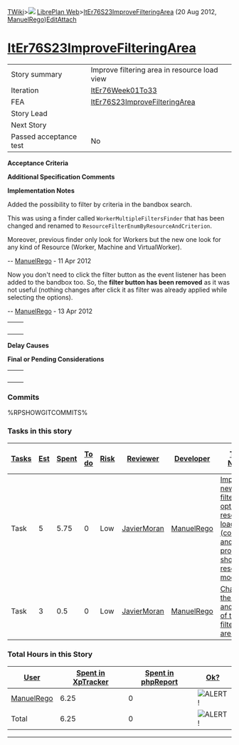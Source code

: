 [TWiki](Main_WebHome)&gt;![](/twiki/pub/TWiki/TWikiDocGraphics/web-bg-small.gif) [LibrePlan Web](LibrePlan_WebHome)&gt;[ItEr76S23ImproveFilteringArea](LibrePlan_ItEr76S23ImproveFilteringArea "Topic revision: 4 (20 Aug 2012 - 09:50:18)") (20 Aug 2012, [ManuelRego](Main_ManuelRego))[Edit](LibrePlan_ItEr76S23ImproveFilteringArea?t=1520343698 "Edit this topic text")[Attach](/twiki/bin/attach/LibrePlan/ItEr76S23ImproveFilteringArea "Attach an image or document to this topic")  

 [ItEr76S23ImproveFilteringArea](LibrePlan_ItEr76S23ImproveFilteringArea)
=========================================================================

|                        |                                                                          |
|------------------------|--------------------------------------------------------------------------|
| Story summary          | Improve filtering area in resource load view                             |
| Iteration              | [ItEr76Week01To33](LibrePlan_ItEr76Week01To33)                           |
| FEA                    | [ItEr76S23ImproveFilteringArea](LibrePlan_ItEr76S23ImproveFilteringArea) |
| Story Lead             |                                                                          |
| Next Story             |                                                                          |
| Passed acceptance test | No                                                                       |

**Acceptance Criteria**

**Additional Specification Comments**

**Implementation Notes**

Added the possibility to filter by criteria in the bandbox search.

This was using a finder called `WorkerMultipleFiltersFinder` that has been changed and renamed to `ResourceFilterEnumByResourceAndCriterion`.

Moreover, previous finder only look for Workers but the new one look for any kind of Resource (Worker, Machine and VirtualWorker).

-- [ManuelRego](Main_ManuelRego) - 11 Apr 2012

Now you don't need to click the filter button as the event listener has been added to the bandbox too. So, the **filter button has been removed** as it was not useful (nothing changes after click it as filter was already applied while selecting the options).

-- [ManuelRego](Main_ManuelRego) - 13 Apr 2012

|     |     |
|-----|-----|
|     |     |

**Delay Causes**

**Final or Pending Considerations**

|     |     |
|-----|-----|
|     |     |

###  Commits

%RPSHOWGITCOMMITS%

###  Tasks in this story

| [Tasks](LibrePlan_ItEr76S23ImproveFilteringArea?sortcol=0;table=2;up=0#sorted_table "Sort by this column") | [Est](LibrePlan_ItEr76S23ImproveFilteringArea?sortcol=1;table=2;up=0#sorted_table "Sort by this column") | [Spent](LibrePlan_ItEr76S23ImproveFilteringArea?sortcol=2;table=2;up=0#sorted_table "Sort by this column") | [To do](LibrePlan_ItEr76S23ImproveFilteringArea?sortcol=3;table=2;up=0#sorted_table "Sort by this column") | [Risk](LibrePlan_ItEr76S23ImproveFilteringArea?sortcol=4;table=2;up=0#sorted_table "Sort by this column") | [Reviewer](LibrePlan_ItEr76S23ImproveFilteringArea?sortcol=5;table=2;up=0#sorted_table "Sort by this column") | [Developer](LibrePlan_ItEr76S23ImproveFilteringArea?sortcol=6;table=2;up=0#sorted_table "Sort by this column") | [Task Name](LibrePlan_ItEr76S23ImproveFilteringArea?sortcol=7;table=2;up=0#sorted_table "Sort by this column")                                           | [Start Date](LibrePlan_ItEr76S23ImproveFilteringArea?sortcol=8;table=2;up=0#sorted_table "Sort by this column") | [Est End Date](LibrePlan_ItEr76S23ImproveFilteringArea?sortcol=9;table=2;up=0#sorted_table "Sort by this column") | [End Date](LibrePlan_ItEr76S23ImproveFilteringArea?sortcol=10;table=2;up=0#sorted_table "Sort by this column") |
|------------------------------------------------------------------------------------------------------------|----------------------------------------------------------------------------------------------------------|------------------------------------------------------------------------------------------------------------|------------------------------------------------------------------------------------------------------------|-----------------------------------------------------------------------------------------------------------|---------------------------------------------------------------------------------------------------------------|----------------------------------------------------------------------------------------------------------------|----------------------------------------------------------------------------------------------------------------------------------------------------------|-----------------------------------------------------------------------------------------------------------------|-------------------------------------------------------------------------------------------------------------------|----------------------------------------------------------------------------------------------------------------|
| Task                                                                                                       | 5                                                                                                        | 5.75                                                                                                       | 0                                                                                                          | Low                                                                                                       | [JavierMoran](Main_JavierMoran)                                                                               | [ManuelRego](Main_ManuelRego)                                                                                  | [Implement new filtering option in resource load view (company and per project) in show by resources mode](LibrePlan_AnA09S02ImproveFilteringArea#TasK1) |                                                                                                                 |                                                                                                                   |                                                                                                                |
| Task                                                                                                       | 3                                                                                                        | 0.5                                                                                                        | 0                                                                                                          | Low                                                                                                       | [JavierMoran](Main_JavierMoran)                                                                               | [ManuelRego](Main_ManuelRego)                                                                                  | [Change the order and labels of the filtering area](LibrePlan_AnA09S02ImproveFilteringArea#TasK2)                                                        |                                                                                                                 |                                                                                                                   |                                                                                                                |

###  Total Hours in this Story

| [User](LibrePlan_ItEr76S23ImproveFilteringArea?sortcol=0;table=3;up=0#sorted_table "Sort by this column") | [Spent in XpTracker](LibrePlan_ItEr76S23ImproveFilteringArea?sortcol=1;table=3;up=0#sorted_table "Sort by this column") | [Spent in phpReport](LibrePlan_ItEr76S23ImproveFilteringArea?sortcol=2;table=3;up=0#sorted_table "Sort by this column") | [Ok?](LibrePlan_ItEr76S23ImproveFilteringArea?sortcol=3;table=3;up=0#sorted_table "Sort by this column") |
|-----------------------------------------------------------------------------------------------------------|-------------------------------------------------------------------------------------------------------------------------|-------------------------------------------------------------------------------------------------------------------------|----------------------------------------------------------------------------------------------------------|
| [ManuelRego](Main_ManuelRego)                                                                             | 6.25                                                                                                                    | 0                                                                                                                       | ![ALERT!](/twiki/pub/TWiki/TWikiDocGraphics/warning.gif "ALERT!")                                        |
| Total                                                                                                     | 6.25                                                                                                                    | 0                                                                                                                       | ![ALERT!](/twiki/pub/TWiki/TWikiDocGraphics/warning.gif "ALERT!")                                        |

------------------------------------------------------------------------

